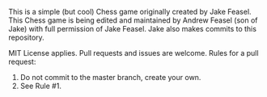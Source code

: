 This is a simple (but cool) Chess game originally created by Jake Feasel. 
This Chess game is being edited and maintained by Andrew Feasel (son of Jake) with full permission of Jake Feasel.
Jake also makes commits to this repository. 

MIT License applies.
Pull requests and issues are welcome.
Rules for a pull request:
1. Do not commit to the master branch, create your own.
2. See Rule #1.

